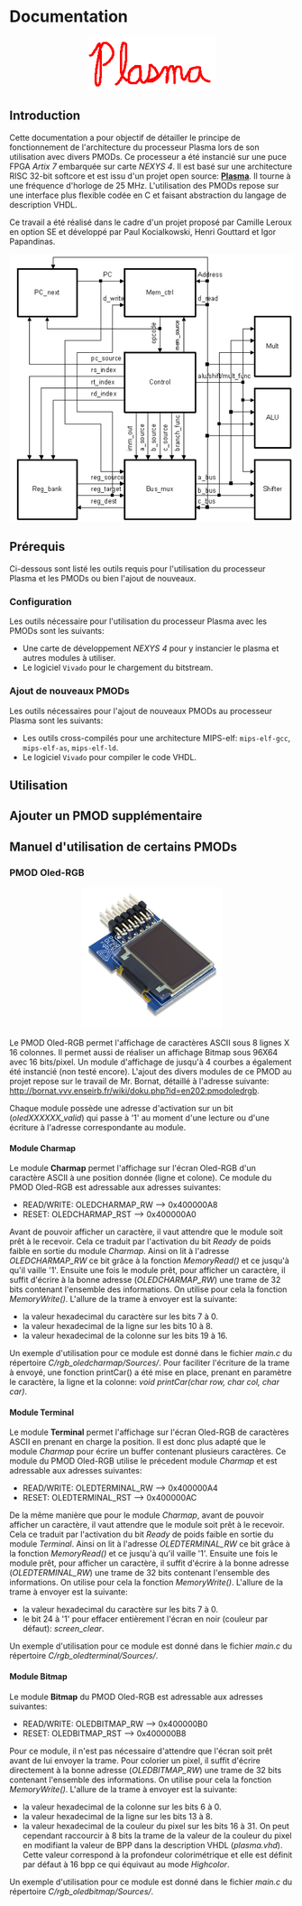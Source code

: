 # Documentation

<p align="center">
  <img src="SRC/plasma.gif">
</p>

## Introduction
Cette documentation a pour objectif de détailler le principe de fonctionnement de l'architecture du processeur Plasma lors de son utilisation avec divers PMODs. Ce processeur a été instancié sur une puce FPGA *Artix 7* embarquée sur carte *NEXYS 4*. Il est basé sur une architecture RISC 32-bit softcore et est issu d'un projet open source: [**Plasma**](http://opencores.org/project,plasma). Il tourne à une fréquence d'horloge de 25 MHz. L'utilisation des PMODs repose sur une interface plus flexible codée en C et faisant abstraction du langage de description VHDL.

Ce travail a été réalisé dans le cadre d'un projet proposé par Camille Leroux en option SE et développé par Paul Kocialkowski, Henri Gouttard et Igor Papandinas.

<p align="center">
  <img src="SRC/architecture.gif">
</p>

## Prérequis
Ci-dessous sont listé les outils requis pour l'utilisation du processeur Plasma et les PMODs ou bien l'ajout de nouveaux.

### Configuration
Les outils nécessaire pour l'utilisation du processeur Plasma avec les PMODs sont les suivants:
  * Une carte de développement *NEXYS 4* pour y instancier le plasma et autres modules à utiliser.
  * Le logiciel `Vivado` pour le chargement du bitstream.

### Ajout de nouveaux PMODs
Les outils nécessaires pour l'ajout de nouveaux PMODs au processeur Plasma sont les suivants:
  * Les outils cross-compilés pour une architecture MIPS-elf: `mips-elf-gcc`, `mips-elf-as`, `mips-elf-ld`.
  * Le logiciel `Vivado` pour compiler le code VHDL.


## Utilisation

## Ajouter un PMOD supplémentaire

## Manuel d'utilisation de certains PMODs



### PMOD Oled-RGB

<p align="center">
  <img src="SRC/OLEDrgb.png" alt="Oled-RGB" height="250" width="250">
</p>

Le PMOD Oled-RGB permet l'affichage de caractères ASCII sous 8 lignes X 16 colonnes. Il permet aussi de réaliser un affichage Bitmap sous 96X64 avec 16 bits/pixel. Un module d'affichage de jusqu'à 4 courbes a également été instancié (non testé encore).
L'ajout des divers modules de ce PMOD au projet repose sur le travail de Mr. Bornat, détaillé à l'adresse suivante: http://bornat.vvv.enseirb.fr/wiki/doku.php?id=en202:pmodoledrgb.

Chaque module possède une adresse d'activation sur un bit (*oledXXXXXX_valid*) qui passe à '1' au moment d'une lecture ou d'une écriture à l'adresse correspondante au module.


#### Module Charmap
Le module **Charmap** permet l'affichage sur l'écran Oled-RGB d'un caractère ASCII à une position donnée (ligne et colone).
Ce module du PMOD Oled-RGB est adressable aux adresses suivantes:
  * READ/WRITE: OLEDCHARMAP_RW    --> 0x400000A8
  * RESET:      OLEDCHARMAP_RST   --> 0x400000A0

Avant de pouvoir afficher un caractère, il vaut attendre que le module soit prêt à le recevoir. Cela ce traduit par l'activation du bit *Ready* de poids faible en sortie du module *Charmap*. Ainsi on lit à l'adresse *OLEDCHARMAP_RW* ce bit grâce à la fonction *MemoryRead()* et ce jusqu'à qu'il vaille '1'.
Ensuite une fois le module prêt, pour afficher un caractère, il suffit d'écrire à la bonne adresse (*OLEDCHARMAP_RW*) une trame de 32 bits contenant l'ensemble des informations. On utilise pour cela la fonction *MemoryWrite()*.
L'allure de la trame à envoyer est la suivante:
  * la valeur hexadecimal du caractère sur les bits 7 à 0.
  * la valeur hexadecimal de la ligne sur les bits 10 à 8.
  * la valeur hexadecimal de la colonne sur les bits 19 à 16.

Un exemple d'utilisation pour ce module est donné dans le fichier *main.c* du répertoire *C/rgb_oledcharmap/Sources/*.
Pour faciliter l'écriture de la trame à envoyé, une fonction printCar() a été mise en place, prenant en paramètre le caractère, la ligne et la colonne: *void printCar(char row, char col, char car)*.

#### Module Terminal
Le module **Terminal** permet l'affichage sur l'écran Oled-RGB de caractères ASCII en prenant en charge la position. Il est donc plus adapté que le module *Charmap* pour écrire un buffer contenant plusieurs caractères.
Ce module du PMOD Oled-RGB utilise le précedent module *Charmap* et est adressable aux adresses suivantes:
  * READ/WRITE: OLEDTERMINAL_RW   --> 0x400000A4
  * RESET:      OLEDTERMINAL_RST  --> 0x400000AC

De la même manière que pour le module *Charmap*, avant de pouvoir afficher un caractère, il vaut attendre que le module soit prêt à le recevoir. Cela ce traduit par l'activation du bit *Ready* de poids faible en sortie du module *Terminal*. Ainsi on lit à l'adresse *OLEDTERMINAL_RW* ce bit grâce à la fonction *MemoryRead()* et ce jusqu'à qu'il vaille '1'.
Ensuite une fois le module prêt, pour afficher un caractère, il suffit d'écrire à la bonne adresse (*OLEDTERMINAL_RW*) une trame de 32 bits contenant l'ensemble des informations. On utilise pour cela la fonction *MemoryWrite()*.
L'allure de la trame à envoyer est la suivante:
  * la valeur hexadecimal du caractère sur les bits 7 à 0.
  * le bit 24 à '1' pour effacer entièrement l'écran en noir (couleur par défaut): *screen_clear*.

Un exemple d'utilisation pour ce module est donné dans le fichier *main.c* du répertoire *C/rgb_oledterminal/Sources/*.

#### Module Bitmap
Le module **Bitmap** du PMOD Oled-RGB est adressable aux adresses suivantes:
  * READ/WRITE: OLEDBITMAP_RW     --> 0x400000B0
  * RESET:      OLEDBITMAP_RST    --> 0x400000B8

Pour ce module, il n'est pas nécessaire d'attendre que l'écran soit prêt avant de lui envoyer la trame. Pour colorier un pixel, il suffit d'écrire directement à la bonne adresse (*OLEDBITMAP_RW*) une trame de 32 bits contenant l'ensemble des informations. On utilise pour cela la fonction *MemoryWrite()*.
L'allure de la trame à envoyer est la suivante:
  * la valeur hexadecimal de la colonne sur les bits 6 à 0.
  * la valeur hexadecimal de la ligne sur les bits 13 à 8.
  * la valeur hexadecimal de la couleur du pixel sur les bits 16 à 31.
On peut cependant raccourcir à 8 bits la trame de la valeur de la couleur du pixel en modifiant la valeur de BPP dans la description VHDL (*plasma.vhd*). Cette valeur correspond à la profondeur colorimétrique et elle est définit par défaut à 16 bpp ce qui équivaut au mode *Highcolor*. 

Un exemple d'utilisation pour ce module est donné dans le fichier *main.c* du répertoire *C/rgb_oledbitmap/Sources/*.
